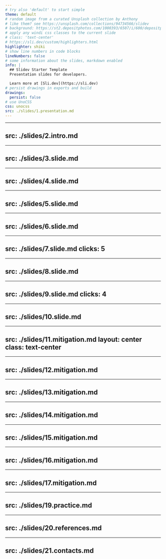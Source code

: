```yaml
---
# try also 'default' to start simple
theme: default
# random image from a curated Unsplash collection by Anthony
# like them? see https://unsplash.com/collections/94734566/slidev
# background: https://st2.depositphotos.com/1000393/6507/i/600/depositphotos_65076917-stock-photo-hacker-and-terrorism-fight.jpg
# apply any windi css classes to the current slide
# class: 'text-center'
# https://sli.dev/custom/highlighters.html
highlighter: shiki
# show line numbers in code blocks
lineNumbers: false
# some information about the slides, markdown enabled
info: |
  ## Slidev Starter Template
  Presentation slides for developers.

  Learn more at [Sli.dev](https://sli.dev)
# persist drawings in exports and build
drawings:
  persist: false
# use UnoCSS
css: unocss
src: ./slides/1.presentation.md
---
```


---
src: ./slides/2.intro.md
---

---
src: ./slides/3.slide.md
---

---
src: ./slides/4.slide.md
---

---
src: ./slides/5.slide.md
---

---
src: ./slides/6.slide.md
---

---
src: ./slides/7.slide.md
clicks: 5
---

---
src: ./slides/8.slide.md
---

---
src: ./slides/9.slide.md
clicks: 4
---

---
src: ./slides/10.slide.md
---

---
src: ./slides/11.mitigation.md
layout: center
class: text-center
---

---
src: ./slides/12.mitigation.md
---

---
src: ./slides/13.mitigation.md
---

---
src: ./slides/14.mitigation.md
---

---
src: ./slides/15.mitigation.md
---

---
src: ./slides/16.mitigation.md
---

---
src: ./slides/17.mitigation.md
---

---
src: ./slides/19.practice.md
---

---
src: ./slides/20.references.md
---

---
src: ./slides/21.contacts.md
---

